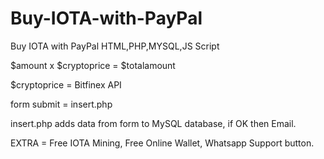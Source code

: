 # Buy-IOTA-with-PayPal
Buy IOTA with PayPal HTML,PHP,MYSQL,JS Script

$amount x $cryptoprice = $totalamount

$cryptoprice = Bitfinex API

form submit = insert.php

insert.php adds data from form to MySQL database, if OK then Email.

EXTRA = 
Free IOTA Mining,
Free Online Wallet,
Whatsapp Support button.
